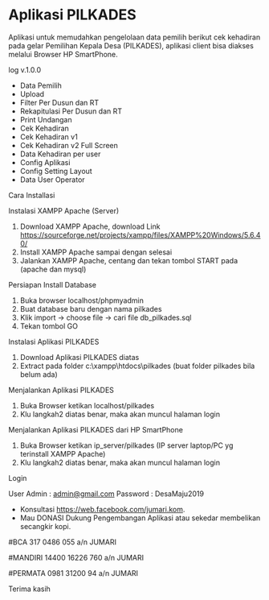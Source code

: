 # Aplikasi PILKADES
Aplikasi untuk memudahkan pengelolaan data pemilih berikut cek kehadiran pada gelar Pemilihan Kepala Desa (PILKADES),
aplikasi client bisa diakses melalui Browser HP SmartPhone.

log v.1.0.0
- Data Pemilih
- Upload
- Filter Per Dusun dan RT
- Rekapitulasi Per Dusun dan RT
- Print Undangan
- Cek Kehadiran
- Cek Kehadiran v1
- Cek Kehadiran v2 Full Screen
- Data Kehadiran per user
- Config Aplikasi
- Config Setting Layout
- Data User Operator

Cara Installasi

Instalasi XAMPP Apache (Server)
1. Download XAMPP Apache, download Link https://sourceforge.net/projects/xampp/files/XAMPP%20Windows/5.6.40/
2. Install XAMPP Apache sampai dengan selesai
3. Jalankan XAMPP Apache, centang dan tekan tombol START pada (apache dan mysql) 

Persiapan Install Database
1. Buka browser localhost/phpmyadmin
2. Buat database baru dengan nama pilkades
3. Klik import -> choose file -> cari file db_pilkades.sql
4. Tekan tombol GO

Instalasi Aplikasi PILKADES
1. Download Aplikasi PILKADES diatas
2. Extract pada folder c:\xampp\htdocs\pilkades (buat folder pilkades bila belum ada)

Menjalankan Aplikasi PILKADES
1. Buka Browser ketikan localhost/pilkades
2. Klu langkah2 diatas benar, maka akan muncul halaman login

Menjalankan Aplikasi PILKADES dari HP SmartPhone
1. Buka Browser ketikan ip_server/pilkades (IP server laptop/PC yg terinstall XAMPP Apache)
2. Klu langkah2 diatas benar, maka akan muncul halaman login

Login

User Admin : admin@gmail.com
Password : DesaMaju2019

- Konsultasi https://web.facebook.com/jumari.kom.
- Mau DONASI Dukung Pengembangan Aplikasi atau sekedar membelikan secangkir kopi.

#BCA 317 0486 055
a/n JUMARI

#MANDIRI
14400 16226 760
a/n JUMARI

#PERMATA
0981 31200 94
a/n JUMARI

Terima kasih
